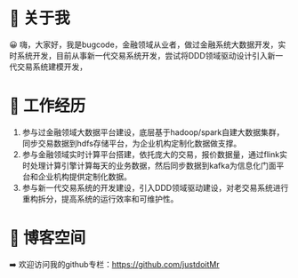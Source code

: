 # 👋 关于我

😀 嗨，大家好，我是bugcode，金融领域从业者，做过金融系统大数据开发，实时系统开发，目前从事新一代交易系统开发，尝试将DDD领域驱动设计引入新一代交易系统建模开发，

# 👋 工作经历

1. 参与过金融领域大数据平台建设，底层基于hadoop/spark自建大数据集群，同步交易数据到hdfs存储平台，为企业机构定制化数据做支撑。
2. 参与金融领域实时计算平台搭建，依托庞大的交易，报价数据量，通过flink实时处理计算引擎计算每天的业务数据，然后同步数据到kafka为信息化门面平台和企业机构提供定制化数据。
3. 参与新一代交易系统的开发建设，引入DDD领域驱动建设，对老交易系统进行重构拆分，提高系统的运行效率和可维护性。

# 👋 博客空间

➡️ 欢迎访问我的github专栏：https://github.com/justdoitMr


